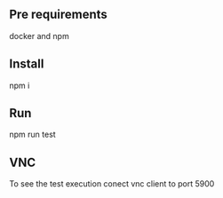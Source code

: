 Pre requirements
---

docker and npm 

Install
---

npm i

Run 
---

npm run test

VNC
---

To see the test execution conect vnc client to port 5900